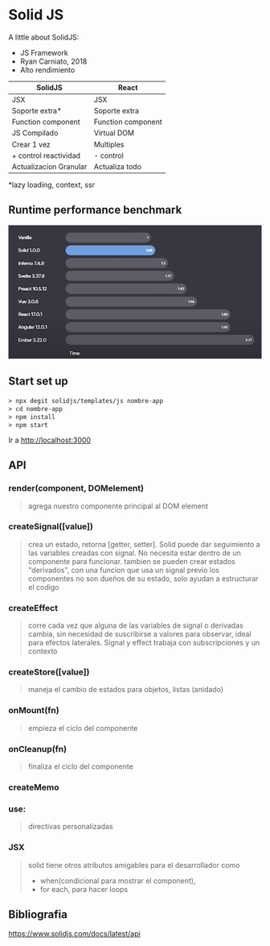 # Solid JS

A little about SolidJS:

- JS Framework
- Ryan Carniato, 2018
- Alto rendimiento


| SolidJS               | React             |
|-----------------------|-------------------|
| JSX                   | JSX               |
| Soporte extra*        | Soporte extra     |
| Function component    | Function component|
| JS Compilado          | Virtual DOM       |
| Crear 1 vez           | Multiples         |
| + control reactividad | - control         |
| Actualizacion Granular| Actualiza todo    |

*lazy loading, context, ssr


## Runtime performance benchmark
![Runtime performance benchmark](src/assets/runtime%20performance%20benchmarks.png)


## Start set up
```
> npx degit solidjs/templates/js nombre-app
> cd nombre-app
> npm install
> npm start
```

Ir a [http://localhost:3000](http://localhost:3000)

## API

### render(component, DOMelement)
> agrega nuestro componente principal al DOM element

### createSignal([value])
> crea un estado, retorna [getter, setter].  Solid puede dar seguimiento a las variables creadas con signal. No necesita estar dentro de un componente para funcionar.
> tambien se pueden crear estados "derivados", con una funcion que usa un signal previo
> los componentes no son dueños de su estado, solo ayudan a estructurar el codigo

### createEffect
> corre cada vez que alguna de las variables de signal o derivadas cambia, sin necesidad de suscribirse a valores para observar, ideal para efectos laterales. 
Signal y effect trabaja con subscripciones y un contexto

### createStore([value])
> maneja el cambio de estados para objetos, listas (anidado)

### onMount(fn)
> empieza  el ciclo del componente

### onCleanup(fn)
> finaliza el ciclo del componente

### createMemo
### use:
> directivas personalizadas

### JSX
> solid tiene otros atributos amigables para el desarrollador como 
> - when(condicional para mostrar el component),
> - for each,  para hacer loops

## Bibliografia
https://www.solidjs.com/docs/latest/api